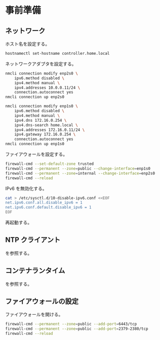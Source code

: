# 事前準備

## ネットワーク

ホスト名を設定する。

```sh
hostnamectl set-hostname controller.home.local
```

ネットワークアダプタを設定する。

```sh
nmcli connection modify enp2s0 \
    ipv6.method disabled \
    ipv4.method manual \
    ipv4.addresses 10.0.0.11/24 \
    connection.autoconnect yes
nmcli connection up enp2s0

nmcli connection modify enp1s0 \
    ipv6.method disabled \
    ipv4.method manual \
    ipv4.dns 172.16.0.254 \
    ipv4.dns-search home.local \
    ipv4.addresses 172.16.0.11/24 \
    ipv4.gateway 172.16.0.254 \
    connection.autoconnect yes
nmcli connection up enp1s0
```

ファイアウォールを設定する。

```sh
firewall-cmd --set-default-zone trusted
firewall-cmd --permanent --zone=public --change-interface=enp1s0
firewall-cmd --permanent --zone=internal --change-interface=enp2s0
firewall-cmd --reload
```

IPv6 を無効化する。

```sh
cat > /etc/sysctl.d/10-disable-ipv6.conf <<EOF
net.ipv6.conf.all.disable_ipv6 = 1
net.ipv6.conf.default.disable_ipv6 = 1
EOF
```

再起動する。

## NTP クライアント

[](../appendix/time_sync.md) を参照する。

## コンテナランタイム

[](../appendix/container_runtime.md) を参照する。

## ファイアウォールの設定

ファイアウォールを開ける。

```sh
firewall-cmd --permanent --zone=public --add-port=6443/tcp
firewall-cmd --permanent --zone=public --add-port=2379-2380/tcp
firewall-cmd --reload
```
